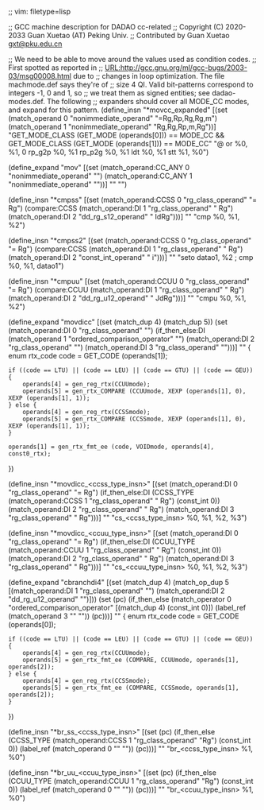 ;; vim: filetype=lisp

;; GCC machine description for DADAO cc-related
;; Copyright (C) 2020-2033 Guan Xuetao (AT) Peking Univ.
;; Contributed by Guan Xuetao <gxt@pku.edu.cn>

;; We need to be able to move around the values used as condition codes.
;; First spotted as reported in
;; <URL:http://gcc.gnu.org/ml/gcc-bugs/2003-03/msg00008.html> due to
;; changes in loop optimization.  The file machmode.def says they're of
;; size 4 QI.  Valid bit-patterns correspond to integers -1, 0 and 1, so
;; we treat them as signed entities; see dadao-modes.def.  The following
;; expanders should cover all MODE_CC modes, and expand for this pattern.
(define_insn "*movcc_expanded"
  [(set (match_operand 0 "nonimmediate_operand" "=Rg,Rp,Rg,Rg,m")
	(match_operand 1 "nonimmediate_operand"  "Rg,Rg,Rp,m,Rg"))]
	"GET_MODE_CLASS (GET_MODE (operands[0])) == MODE_CC
		&& GET_MODE_CLASS (GET_MODE (operands[1])) == MODE_CC"
	"@
	or	%0, %1, 0
	rp_g2p	%0, %1
	rp_p2g	%0, %1
	ldt	%0, %1
	stt	%1, %0")

(define_expand "mov<mode>"
  [(set (match_operand:CC_ANY 0 "nonimmediate_operand" "")
	(match_operand:CC_ANY 1 "nonimmediate_operand" ""))]
	""
	"")

(define_insn "*cmpss"
  [(set           (match_operand:CCSS 0 "rg_class_operand"  "=   Rg")
    (compare:CCSS (match_operand:DI   1 "rg_class_operand"  "    Rg")
                  (match_operand:DI   2 "dd_rg_s12_operand" "  IdRg")))]
	""
	"cmp	%0, %1, %2")

(define_insn "*cmpss2"
  [(set           (match_operand:CCSS 0 "rg_class_operand"  "= Rg")
    (compare:CCSS (match_operand:DI   1 "rg_class_operand"  "  Rg")
                  (match_operand:DI   2 "const_int_operand" "   i")))]
	""
	"seto	datao1, %2	\;	cmp	%0, %1, datao1")

(define_insn "*cmpuu"
  [(set           (match_operand:CCUU 0 "rg_class_operand"  "=   Rg")
    (compare:CCUU (match_operand:DI   1 "rg_class_operand"  "    Rg")
                  (match_operand:DI   2 "dd_rg_u12_operand" "  JdRg")))]
	""
	"cmpu	%0, %1, %2")

(define_expand "movdicc"
  [(set (match_dup 4) (match_dup 5))
   (set              (match_operand:DI 0 "rg_class_operand" "")
    (if_then_else:DI (match_operand    1 "ordered_comparison_operator" "")
                     (match_operand:DI 2 "rg_class_operand" "")
                     (match_operand:DI 3 "rg_class_operand" "")))]
	""
{
	enum rtx_code code = GET_CODE (operands[1]);

	if ((code == LTU) || (code == LEU) || (code == GTU) || (code == GEU)) {
		operands[4] = gen_reg_rtx(CCUUmode);
		operands[5] = gen_rtx_COMPARE (CCUUmode, XEXP (operands[1], 0), XEXP (operands[1], 1));
	} else {
		operands[4] = gen_reg_rtx(CCSSmode);
		operands[5] = gen_rtx_COMPARE (CCSSmode, XEXP (operands[1], 0), XEXP (operands[1], 1));
	}

	operands[1] = gen_rtx_fmt_ee (code, VOIDmode, operands[4], const0_rtx);
})

(define_insn "*movdicc_<ccss_type_insn>"
  [(set (match_operand:DI            0 "rg_class_operand" "= Rg")
    (if_then_else:DI
      (CCSS_TYPE (match_operand:CCSS 1 "rg_class_operand" "  Rg") (const_int 0))
      (match_operand:DI              2 "rg_class_operand" "  Rg")
      (match_operand:DI              3 "rg_class_operand" "  Rg")))]
	""
	"cs_<ccss_type_insn>	%0, %1, %2, %3")

(define_insn "*movdicc_<ccuu_type_insn>"
  [(set (match_operand:DI            0 "rg_class_operand" "= Rg")
    (if_then_else:DI
      (CCUU_TYPE (match_operand:CCUU 1 "rg_class_operand" "  Rg") (const_int 0))
      (match_operand:DI              2 "rg_class_operand" "  Rg")
      (match_operand:DI              3 "rg_class_operand" "  Rg")))]
	""
	"cs_<ccuu_type_insn>	%0, %1, %2, %3")

(define_expand "cbranchdi4"
  [(set (match_dup 4)
        (match_op_dup 5 [(match_operand:DI 1 "rg_class_operand" "")
                         (match_operand:DI 2 "dd_rg_u12_operand" "")]))
   (set (pc)
     (if_then_else (match_operator 0 "ordered_comparison_operator" [(match_dup 4) (const_int 0)])
                   (label_ref (match_operand 3 "" ""))
                   (pc)))]
	""
{
	enum rtx_code code = GET_CODE (operands[0]);

	if ((code == LTU) || (code == LEU) || (code == GTU) || (code == GEU)) {
		operands[4] = gen_reg_rtx(CCUUmode);
		operands[5] = gen_rtx_fmt_ee (COMPARE, CCUUmode, operands[1], operands[2]);
	} else {
		operands[4] = gen_reg_rtx(CCSSmode);
		operands[5] = gen_rtx_fmt_ee (COMPARE, CCSSmode, operands[1], operands[2]);
	}
})

(define_insn "*br_ss_<ccss_type_insn>"
  [(set (pc)
    (if_then_else
      (CCSS_TYPE (match_operand:CCSS 1 "rg_class_operand" "Rg") (const_int 0))
      (label_ref (match_operand 0 "" ""))
      (pc)))]
	""
	"br_<ccss_type_insn>	%1, %0")

(define_insn "*br_uu_<ccuu_type_insn>"
  [(set (pc)
    (if_then_else
      (CCUU_TYPE (match_operand:CCUU 1 "rg_class_operand" "Rg") (const_int 0))
      (label_ref (match_operand 0 "" ""))
      (pc)))]
	""
	"br_<ccuu_type_insn>	%1, %0")
